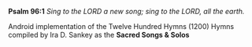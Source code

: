 **Psalm 96:1** *Sing to the LORD a new song; sing to the LORD, all the earth.*

Android implementation of the Twelve Hundred Hymns (1200) Hymns compiled by Ira D. Sankey as the **Sacred Songs & Solos**